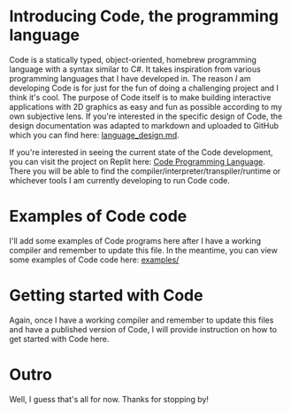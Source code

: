 # Introducing Code, the programming language

Code is a statically typed, object-oriented, homebrew programming language with a syntax similar to C#. It takes inspiration from various programming languages that I have developed in. The reason *I* am developing Code is for just for the fun of doing a challenging project and I think it's cool. The purpose of Code itself is to make building interactive applications with 2D graphics as easy and fun as possible according to my own subjective lens. If you're interested in the specific design of Code, the design documentation was adapted to markdown and uploaded to GitHub which you can find here: [language_design.md](https://github.com/James-Calvin/Code/blob/master/language_design.md).

If you're interested in seeing the current state of the Code development, you can visit the project on Replit here: [Code Programming Language](https://replit.com/@JamesCalvin/Code-Programming-Language). There you will be able to find the compiler/interpreter/transpiler/runtime or whichever tools I am currently developing to run Code code.

# Examples of Code code

I'll add some examples of Code programs here after I have a working compiler and remember to update this file. In the meantime, you can view some examples of Code code here: [examples/](https://github.com/James-Calvin/Code/tree/master/examples)

# Getting started with Code

Again, once I have a working compiler and remember to update this files and have a published version of Code, I will provide instruction on how to get started with Code here.

# Outro

Well, I guess that's all for now. Thanks for stopping by! 
